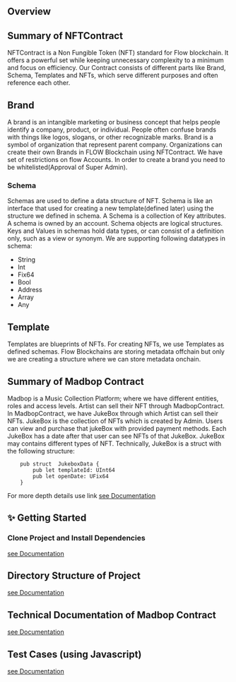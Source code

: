 ## Overview
## Summary of NFTContract
NFTContract is a Non Fungible Token (NFT) standard for Flow blockchain. 
It offers a powerful set while keeping unnecessary complexity to a minimum and focus on efficiency. 
Our Contract consists of different parts like Brand, Schema, Templates and NFTs, which serve different purposes and often reference each other.

## Brand
A brand is an intangible marketing or business concept that helps people identify a company, product, or individual. People often confuse brands with things like logos, slogans, or other recognizable marks. Brand is a symbol of organization that represent parent company. Organizations can create their own Brands in FLOW Blockchain using NFTContract. We have set of restrictions on flow Accounts. In order to create a brand you need to be whitelisted(Approval of Super Admin).

### Schema
Schemas are used to define a data structure of NFT. Schema is like an interface that used for creating a new template(defined later) using the structure we defined in schema. A Schema is a collection of Key attributes. A schema is owned by an account. Schema objects are logical structures. Keys and Values in schemas hold data types, or can consist of a definition only, such as a view or synonym. We are supporting following datatypes in schema:
- String
- Int 
- Fix64
- Bool  
- Address
- Array
- Any

## Template
Templates are blueprints of NFTs. For creating NFTs, we use Templates as defined schemas. Flow Blockchains are storing metadata offchain but only we are creating a structure where we can store metadata onchain.


## Summary of Madbop Contract
Madbop is a Music Collection Platform; where we have different entities, roles and access levels. Artist can sell their NFT through MadbopContract. In MadbopContract, we have JukeBox through which Artist can sell their NFTs. JukeBox is the collection of NFTs which is created by Admin. Users can view and purchase that jukeBox with provided payment methods. Each JukeBox has a date after that user can see NFTs of that JukeBox. JukeBox may contains different types of NFT.
Technically, JukeBox is a struct with the following structure:
```
    pub struct  JukeboxData {
        pub let templateId: UInt64
        pub let openDate: UFix64
    }
```
For more depth details use link [see Documentation](Docs/Technical_Document.md)


## ✨ Getting Started

### Clone Project and Install Dependencies 
[see Documentation](Docs/Dependencies.md)


## Directory Structure of Project
[see Documentation](Docs/Directory_Structure.md)

## Technical Documentation of Madbop Contract
[see Documentation](Docs/Technical_Document.md)


## Test Cases (using Javascript)
[see Documentation](test/js/README.md)

